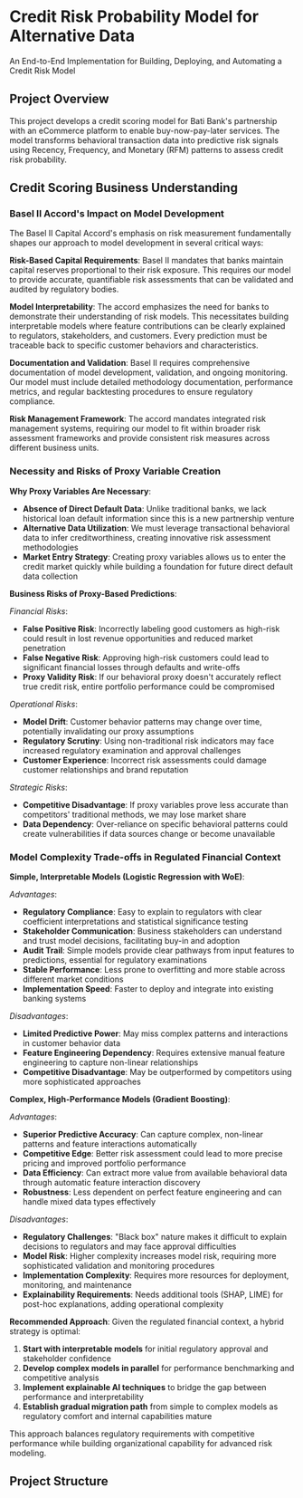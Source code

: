 # Credit Risk Probability Model for Alternative Data

An End-to-End Implementation for Building, Deploying, and Automating a Credit Risk Model

## Project Overview

This project develops a credit scoring model for Bati Bank's partnership with an eCommerce platform to enable buy-now-pay-later services. The model transforms behavioral transaction data into predictive risk signals using Recency, Frequency, and Monetary (RFM) patterns to assess credit risk probability.

## Credit Scoring Business Understanding

### Basel II Accord's Impact on Model Development

The Basel II Capital Accord's emphasis on risk measurement fundamentally shapes our approach to model development in several critical ways:

**Risk-Based Capital Requirements**: Basel II mandates that banks maintain capital reserves proportional to their risk exposure. This requires our model to provide accurate, quantifiable risk assessments that can be validated and audited by regulatory bodies.

**Model Interpretability**: The accord emphasizes the need for banks to demonstrate their understanding of risk models. This necessitates building interpretable models where feature contributions can be clearly explained to regulators, stakeholders, and customers. Every prediction must be traceable back to specific customer behaviors and characteristics.

**Documentation and Validation**: Basel II requires comprehensive documentation of model development, validation, and ongoing monitoring. Our model must include detailed methodology documentation, performance metrics, and regular backtesting procedures to ensure regulatory compliance.

**Risk Management Framework**: The accord mandates integrated risk management systems, requiring our model to fit within broader risk assessment frameworks and provide consistent risk measures across different business units.

### Necessity and Risks of Proxy Variable Creation

**Why Proxy Variables Are Necessary**:
- **Absence of Direct Default Data**: Unlike traditional banks, we lack historical loan default information since this is a new partnership venture
- **Alternative Data Utilization**: We must leverage transactional behavioral data to infer creditworthiness, creating innovative risk assessment methodologies
- **Market Entry Strategy**: Creating proxy variables allows us to enter the credit market quickly while building a foundation for future direct default data collection

**Business Risks of Proxy-Based Predictions**:

*Financial Risks*:
- **False Positive Risk**: Incorrectly labeling good customers as high-risk could result in lost revenue opportunities and reduced market penetration
- **False Negative Risk**: Approving high-risk customers could lead to significant financial losses through defaults and write-offs
- **Proxy Validity Risk**: If our behavioral proxy doesn't accurately reflect true credit risk, entire portfolio performance could be compromised

*Operational Risks*:
- **Model Drift**: Customer behavior patterns may change over time, potentially invalidating our proxy assumptions
- **Regulatory Scrutiny**: Using non-traditional risk indicators may face increased regulatory examination and approval challenges
- **Customer Experience**: Incorrect risk assessments could damage customer relationships and brand reputation

*Strategic Risks*:
- **Competitive Disadvantage**: If proxy variables prove less accurate than competitors' traditional methods, we may lose market share
- **Data Dependency**: Over-reliance on specific behavioral patterns could create vulnerabilities if data sources change or become unavailable

### Model Complexity Trade-offs in Regulated Financial Context

**Simple, Interpretable Models (Logistic Regression with WoE)**:

*Advantages*:
- **Regulatory Compliance**: Easy to explain to regulators with clear coefficient interpretations and statistical significance testing
- **Stakeholder Communication**: Business stakeholders can understand and trust model decisions, facilitating buy-in and adoption
- **Audit Trail**: Simple models provide clear pathways from input features to predictions, essential for regulatory examinations
- **Stable Performance**: Less prone to overfitting and more stable across different market conditions
- **Implementation Speed**: Faster to deploy and integrate into existing banking systems

*Disadvantages*:
- **Limited Predictive Power**: May miss complex patterns and interactions in customer behavior data
- **Feature Engineering Dependency**: Requires extensive manual feature engineering to capture non-linear relationships
- **Competitive Disadvantage**: May be outperformed by competitors using more sophisticated approaches

**Complex, High-Performance Models (Gradient Boosting)**:

*Advantages*:
- **Superior Predictive Accuracy**: Can capture complex, non-linear patterns and feature interactions automatically
- **Competitive Edge**: Better risk assessment could lead to more precise pricing and improved portfolio performance
- **Data Efficiency**: Can extract more value from available behavioral data through automatic feature interaction discovery
- **Robustness**: Less dependent on perfect feature engineering and can handle mixed data types effectively

*Disadvantages*:
- **Regulatory Challenges**: "Black box" nature makes it difficult to explain decisions to regulators and may face approval difficulties
- **Model Risk**: Higher complexity increases model risk, requiring more sophisticated validation and monitoring procedures
- **Implementation Complexity**: Requires more resources for deployment, monitoring, and maintenance
- **Explainability Requirements**: Needs additional tools (SHAP, LIME) for post-hoc explanations, adding operational complexity

**Recommended Approach**:
Given the regulated financial context, a hybrid strategy is optimal:
1. **Start with interpretable models** for initial regulatory approval and stakeholder confidence
2. **Develop complex models in parallel** for performance benchmarking and competitive analysis
3. **Implement explainable AI techniques** to bridge the gap between performance and interpretability
4. **Establish gradual migration path** from simple to complex models as regulatory comfort and internal capabilities mature

This approach balances regulatory requirements with competitive performance while building organizational capability for advanced risk modeling.

## Project Structure